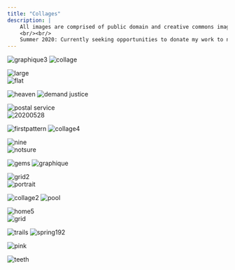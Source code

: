 ```yaml
---
title: "Collages"
description: |
    All images are comprised of public domain and creative commons images.
    <br/><br/>
    Summer 2020: Currently seeking opportunities to donate my work to non-profits. Especially in the format of public murals / paintings. Please e-mail me (see letter icon on home page) for more information.
---
```

![graphique3](./images/graphique3.jpg)
![collage](./images/collage.jpg)

<div class="row">
    <div class="column">
        <img alt="large" src="./images/large.jpg" />
    </div>
    <div class="column">
        <img alt="flat" src="./images/flat.jpg" />
    </div>
</div>

![heaven](./images/heaven.jpg)
![demand justice](./images/justice-20200602.jpg)

<div class="row">
    <div class="column">
        <img alt="postal service" src="./images/v1_J-11x7.jpg" />
    </div>
    <div class="column">
        <img alt="20200528" src="./images/20200528.jpg" />
    </div>
</div>


![firstpattern](./images/firstpattern.jpg)
![collage4](./images/collage4.jpg)

<div class="row">
    <div class="column">
        <img alt="nine" src="./images/nine.jpg" />
    </div>
    <div class="column">
        <img alt="notsure" src="./images/notsure.jpg" />
    </div>
</div>

![gems](./images/gems.jpg)
![graphique](./images/graphique.jpg)


<div class="row">
    <div class="column">
        <img alt="grid2" src="./images/grid2.jpg" />
    </div>
    <div class="column">
        <img alt="portrait" src="./images/portrait.jpg" />
    </div>
</div>

![collage2](./images/collage2.jpg)
![pool](./images/pool.jpg)

<div class="row">
    <div class="column">
        <img alt="home5" src="./images/home5.jpg" />
    </div>
    <div class="column">
        <img alt="grid" src="./images/grid.jpg" />
    </div>
</div>

![trails](./images/trails.jpg)
![spring192](./images/spring192.jpg)

![pink](./images/pink.jpg)

<div class="shadow">
    <img alt="teeth" src="./images/teeth.jpg" />
</div>
